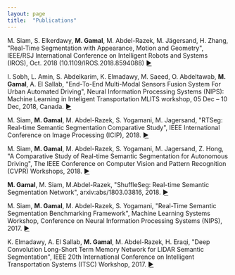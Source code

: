```yaml
---
layout: page
title:  "Publications"
---
```


M. Siam, S. Elkerdawy, **M. Gamal**, M. Abdel-Razek, M. Jägersand, H. Zhang, "Real-Time Segmentation with Appearance, Motion and Geometry", IEEE/RSJ International Conference on Intelligent Robots and Systems (IROS), Oct. 2018 (10.1109/IROS.2018.8594088) [►](https://ieeexplore.ieee.org/document/8594088/)

I. Sobh, L. Amin, S. Abdelkarim, K. Elmadawy, M. Saeed, O. Abdeltawab, **M. Gamal**, A. El Sallab, "End-To-End Multi-Modal Sensors Fusion System For Urban Automated Driving", Neural Information Processing Systems (NIPS): Machine Learning in Inteligent Transportation MLITS workshop, 05 Dec – 10 Dec, 2018, Canada. [►](https://openreview.net/forum?id=Byx4Xkqjcm)

M. Siam, **M. Gamal**, M. Abdel-Razek, S. Yogamani, M. Jagersand, "RTSeg: Real-time Semantic Segmentation Comparative Study", IEEE International Conference on Image Processing (ICIP), 2018. [►](https://arxiv.org/abs/1803.02758)

M. Siam, **M. Gamal**, M. Abdel-Razek, S. Yogamani, M. Jagersand, Z. Hong, "A Comparative Study of Real-time Semantic Segmentation for Autonomous Driving", The IEEE Conference on Computer Vision and Pattern Recognition (CVPR) Workshops, 2018. [►](http://openaccess.thecvf.com/content_cvpr_2018_workshops/w12/html/Siam_A_Comparative_Study_CVPR_2018_paper.html)

**M. Gamal**, M. Siam, M.Abdel-Razek, "ShuffleSeg: Real-time Semantic Segmentation Network", arxiv:abs/1803.03816, 2018. [►](https://arxiv.org/abs/1803.03816)

M. Siam, **M. Gamal**, M. Abdel-Razek, S. Yogamani, "Real-Time Semantic Segmentation Benchmarking Framework", Machine Learning Systems Workshop, Conference on Neural Information Processing Systems (NIPS), 2017. [►](http://learningsys.org/nips17/assets/papers/paper_20.pdf)

K. Elmadawy, A. El Sallab, **M. Gamal**, M. Abdel-Razek, H. Eraqi, "Deep Convolution Long-Short Term Memory Network for LIDAR Semantic Segmentation", IEEE 20th International Conference on Intelligent Transportation Systems (ITSC) Workshop, 2017. [►](https://www.researchgate.net/publication/320812046_Deep_Convolution_Long-Short_Term_Memory_Network_for_LIDAR_Semantic_Segmentation)




